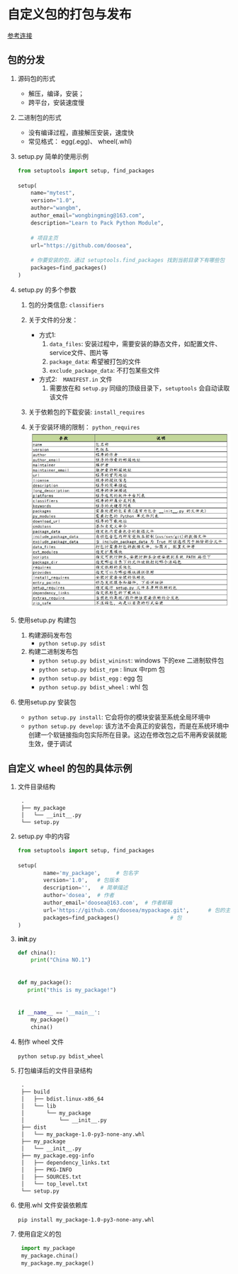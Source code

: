 # 自定义包的打包与发布

[参考连接](https://zhuanlan.zhihu.com/p/276461821?utm_source=wechat_timeline)


## 包的分发
   
   1. 源码包的形式
       - 解压，编译，安装； 
       - 跨平台，安装速度慢
   2. 二进制包的形式
        - 没有编译过程，直接解压安装，速度快
        - 常见格式： egg(.egg)、 wheel(.whl)
       
   3. setup.py 简单的使用示例
        ```python
        from setuptools import setup, find_packages

        setup(
            name="mytest",
            version="1.0",
            author="wangbm",
            author_email="wongbingming@163.com",
            description="Learn to Pack Python Module",
        
            # 项目主页
            url="https://github.com/doosea", 
        
            # 你要安装的包，通过 setuptools.find_packages 找到当前目录下有哪些包
            packages=find_packages()
        )
        ```
   4. setup.py 的多个参数
        1.  包的分类信息: `classifiers`
        2.  关于文件的分发： 
             - 方式1: 
                1. `data_files`: 安装过程中，需要安装的静态文件，如配置文件、service文件、图片等
                2. `package_data`: 希望被打包的文件
                3. `exclude_package_data`: 不打包某些文件
            - 方式2:　`MANIFEST.in` 文件
                1. 需要放在和 `setup.py` 同级的顶级目录下，`setuptools` 会自动读取该文件
  
        3. 关于依赖包的下载安装: `install_requires`
        4. 关于安装环境的限制： `python_requires`
        ![setup参数说明](setup_param.jpg)
   5. 使用setup.py 构建包
        1. 构建源码发布包
            - `python setup.py sdist`  
        2. 构建二进制发布包
            - `python setup.py bdist_wininst`: windows 下的exe 二进制软件包
            - `python setup.py bdist_rpm` : linux 中rpm 包
            - `python setup.py bdist_egg` : egg 包
            - `python setup.py bdist_wheel` : whl 包
   6. 使用setup.py 安装包
        - `python setup.py install`: 它会将你的模块安装至系统全局环境中
        - `python setup.py develop`:  该方法不会真正的安装包，而是在系统环境中创建一个软链接指向包实际所在目录。这边在修改包之后不用再安装就能生效，便于调试        
                
   

## 自定义 wheel 的包的具体示例
1. 文件目录结构

        .
        ├── my_package
        │   └── __init__.py
        └── setup.py

2. setup.py 中的内容
    ```python
    from setuptools import setup, find_packages
    
    setup(
            name='my_package',     # 包名字
            version='1.0',   # 包版本
            description='',   # 简单描述
            author='dosea',  # 作者
            author_email='doosea@163.com',  # 作者邮箱
            url='https://github.com/doosea/mypackage.git',      # 包的主页
            packages=find_packages()                # 包
    )  

    ```

3. __init__.py 
    ```python
    def china():
        print("China NO.1")
    
    
    def my_package():
       print("this is my_package!")
    
    
    if __name__ == '__main__':
        my_package()
        china()
    ```

4. 制作 wheel 文件

    `python setup.py bdist_wheel`

5. 打包编译后的文件目录结构

        .
        ├── build
        │   ├── bdist.linux-x86_64
        │   └── lib
        │       └── my_package
        │           └── __init__.py
        ├── dist
        │   └── my_package-1.0-py3-none-any.whl
        ├── my_package
        │   └── __init__.py
        ├── my_package.egg-info
        │   ├── dependency_links.txt
        │   ├── PKG-INFO
        │   ├── SOURCES.txt
        │   └── top_level.txt
        └── setup.py
        
6. 使用.whl 文件安装依赖库
    
    `pip install my_package-1.0-py3-none-any.whl`
    
7. 使用自定义的包
    
   ```python
    import my_package
    my_package.china()
    my_package.my_package()
   ``` 
